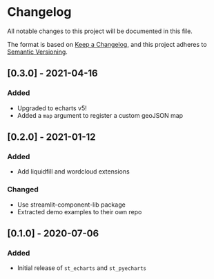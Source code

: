 # Changelog

All notable changes to this project will be documented in this file.

The format is based on [Keep a Changelog](https://keepachangelog.com/en/1.0.0/),
and this project adheres to [Semantic Versioning](https://semver.org/spec/v2.0.0.html).

## [0.3.0] - 2021-04-16

### Added

- Upgraded to echarts v5!
- Added a `map` argument to register a custom geoJSON map

## [0.2.0] - 2021-01-12

### Added

- Add liquidfill and wordcloud extensions

### Changed

- Use streamlit-component-lib package
- Extracted demo examples to their own repo

## [0.1.0] - 2020-07-06

### Added

- Initial release of `st_echarts` and `st_pyecharts`
